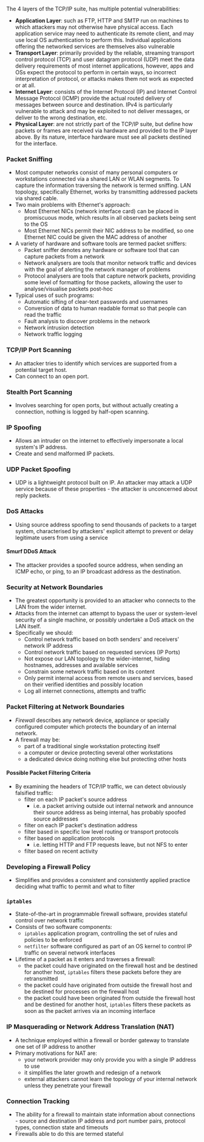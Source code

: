 The 4 layers of the TCP/IP suite, has multiple potential vulnerabilities:
- **Application Layer**: such as FTP, HTTP and SMTP run on machines to which attackers may not otherwise have physical access. Each application service may need to authenticate its remote client, and may use local OS authentication to perform this. Individual applications offering the networked services are themselves also vulnerable
- **Transport Layer**: primarily provided by the reliable, streaming transport control protocol (TCP) and user datagram protocol (UDP) meet the data delivery requirements of most internet applications, however, apps and OSs expect the protocol to perform in certain ways, so incorrect interpretation of protocol, or attacks makes them not work as expected or at all. 
- **Internet Layer**: consists of the Internet Protocol (IP) and Internet Control Message Protocol (ICMP) provide the actual routed delivery of messages between source and destination. IPv4 is particularly vulnerable to attack and may be exploited to not deliver messages, or deliver to the wrong destination, etc. 
- **Physical Layer**: are not strictly part of the TCP/IP suite, but define how packets or frames are received via hardware and provided to the IP layer above. By its nature, interface hardware must see all packets destined for the interface. 

### Packet Sniffing
- Most computer networks consist of many personal computers or workstations connected via a shared LAN or WLAN segments. To capture the information traversing the network is termed sniffing. LAN topology, specifically Ethernet, works by transmitting addressed packets via shared cable. 
- Two main problems with Ethernet's approach:
	- Most Ethernet NICs (network interface card) can be placed in promiscuous mode, which results in all observed packets being sent to the OS
	- Most Ethernet NICs permit their NIC address to be modified, so one Ethernet NIC could be given the MAC address of another
- A variety of hardware and software tools are termed packet sniffers:
	- Packet sniffer denotes any hardware or software tool that can capture packets from a network
	- Network analysers are tools that monitor network traffic and devices with the goal of alerting the network manager of problems
	- Protocol analysers are tools that capture network packets, providing some level of formatting for those packets, allowing the user to analyse/visualise packets post-hoc
- Typical uses of such programs:
	- Automatic sifting of clear-text passwords and usernames
	- Conversion of data to human readable format so that people can read the traffic
	- Fault analysis to discover problems in the network
	- Network intrusion detection
	- Network traffic logging

### TCP/IP Port Scanning
- An attacker tries to identify which services are supported from a potential target host. 
- Can connect to an open port.

### Stealth Port Scanning
- Involves searching for open ports, but without actually creating a connection, nothing is logged by half-open scanning. 

### IP Spoofing
- Allows an intruder on the internet to effectively impersonate a local system's IP address. 
- Create and send malformed IP packets.

### UDP Packet Spoofing
- UDP is a lightweight protocol built on IP. An attacker may attack a UDP service because of these properties - the attacker is unconcerned about reply packets. 

### DoS Attacks
- Using source address spoofing to send thousands of packets to a target system, characterised by attackers' explicit attempt to prevent or delay legitimate users from using a service
#### Smurf DDoS Attack
- The attacker provides a spoofed source address, when sending an ICMP echo, or ping, to an IP broadcast address as the destination.

### Security at Network Boundaries
- The greatest opportunity is provided to an attacker who connects to the LAN from the wider internet.
- Attacks from the internet can attempt to bypass the user or system-level security of a single machine, or possibly undertake a DoS attack on the LAN itself. 
- Specifically we should:
	- Control network traffic based on both senders' and receivers' network IP address
	- Control network traffic based on requested services (IP Ports)
	- Not expose our LAN topology to the wider-internet, hiding hostnames, addresses and available services
	- Constrain some network traffic based on its content
	- Only permit internal access from remote users and services, based on their verified identities and possibly location
	- Log all internet connections, attempts and traffic

### Packet Filtering at Network Boundaries
- *Firewall* describes any network device, appliance or specially configured computer which protects the boundary of an internal network. 
- A firewall may be:
	- part of a traditional single workstation protecting itself
	- a computer or device protecting several other workstations
	- a dedicated device doing nothing else but protecting other hosts

#### Possible Packet Filtering Criteria
- By examining the headers of TCP/IP traffic, we can detect obviously falsified traffic:
	- filter on each IP packet's source address
		- i.e. a packet arriving outside out internal network and announce their source address as being internal, has probably spoofed source addresses
	- filter on each IP packet's destination address
	- filter based in specific low level routing or transport protocols
	- filter based on application protocols
		- i.e. letting HTTP and FTP requests leave, but not NFS to enter
	- filter based on recent activity

### Developing a Firewall Policy
- Simplifies and provides a consistent and consistently applied practice deciding what traffic to permit and what to filter

### `iptables`
- State-of-the-art in programmable firewall software, provides stateful control over network traffic
- Consists of two software components:
	- `iptables` application program, controlling the set of rules and policies to be enforced
	- `netfilter` software configured as part of an OS kernel to control IP traffic on several network interfaces
- Lifetime of a packet as it enters and traverses a firewall:
	- the packet could have originated on the firewall host and be destined for another host, `iptables` filters these packets before they are retransmitted
	- the packet could have originated from outside the firewall host and be destined for processes on the firewall host
	- the packet could have been originated from outside the firewall host and be destined for another host, `iptables` filters these packets as soon as the packet arrives via an incoming interface

### IP Masquerading or Network Address Translation (NAT)
- A technique employed within a firewall or border gateway to translate one set of IP address to another
- Primary motivations for NAT are:
	- your network provider may only provide you with a single IP address to use
	- it simplifies the later growth and redesign of a network
	- external attackers cannot learn the topology of your internal network unless they penetrate your firewall

### Connection Tracking
- The ability for a firewall to maintain state information about connections - source and destination IP address and port number pairs, protocol types, connection state and timeouts
- Firewalls able to do this are termed stateful